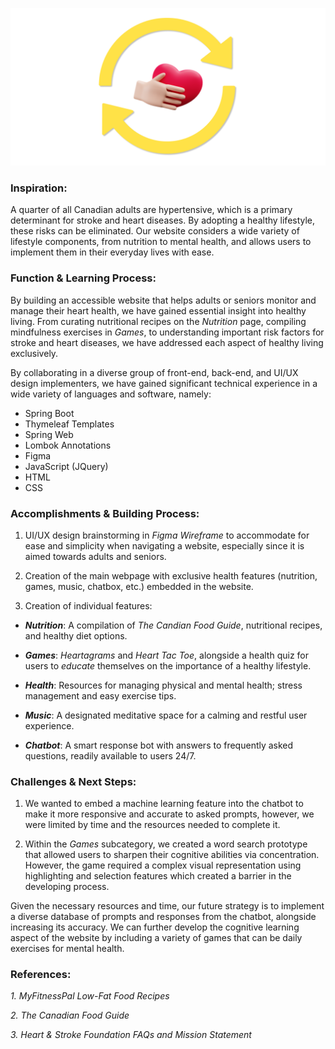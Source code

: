 ![logo](logo.png "logo")
### **Inspiration:**

A quarter of all Canadian adults are hypertensive, which is a primary determinant for stroke and heart diseases. By adopting a healthy lifestyle, these risks can be eliminated. Our website considers a wide variety of lifestyle components, from nutrition to mental health, and allows users to implement them in their everyday lives with ease.

### **Function & Learning Process:**

By building an accessible website that helps adults or seniors monitor and manage their heart health, we have gained essential insight into healthy living. From curating nutritional recipes on the *Nutrition* page, compiling mindfulness exercises in *Games*, to understanding important risk factors for stroke and heart diseases, we have addressed each aspect of healthy living exclusively.

By collaborating in a diverse group of front-end, back-end, and UI/UX design implementers, we have gained significant technical experience in a wide variety of languages and software, namely:

- Spring Boot
- Thymeleaf Templates
- Spring Web
- Lombok Annotations
- Figma
- JavaScript (JQuery)
- HTML
- CSS

### **Accomplishments & Building Process:**

1.  UI/UX design brainstorming in *Figma Wireframe* to accommodate for ease and simplicity when navigating a website, especially since it is aimed towards adults and seniors.
    
2.  Creation of the main webpage with exclusive health features (nutrition, games, music, chatbox, etc.) embedded in the website.
    
3.  Creation of individual features:
    
-   ***Nutrition***: A compilation of *The Candian Food Guide*, nutritional recipes, and healthy diet options.

-   ***Games***: *Heartagrams* and *Heart Tac Toe*, alongside a health quiz for users to *educate* themselves on the importance of a healthy lifestyle.
    
-   ***Health***: Resources for managing physical and mental health; stress management and easy exercise tips.
    
-   ***Music***: A designated meditative space for a calming and restful user experience.
    
-   ***Chatbot***: A smart response bot with answers to frequently asked questions, readily available to users 24/7.
    

### **Challenges & Next Steps:**

1.  We wanted to embed a machine learning feature into the chatbot to make it more responsive and accurate to asked prompts, however, we were limited by time and the resources needed to complete it.
    
2.  Within the *Games* subcategory, we created a word search prototype that allowed users to sharpen their cognitive abilities via concentration. However, the game required a complex visual representation using highlighting and selection features which created a barrier in the developing process.
    
Given the necessary resources and time, our future strategy is to implement a diverse database of prompts and responses from the chatbot, alongside increasing its accuracy. We can further develop the cognitive learning aspect of the website by including a variety of games that can be daily exercises for mental health.  

### **References:**

*1.  MyFitnessPal Low-Fat Food Recipes*
    
*2.  The Canadian Food Guide*
    
*3.  Heart & Stroke Foundation FAQs and Mission Statement*
